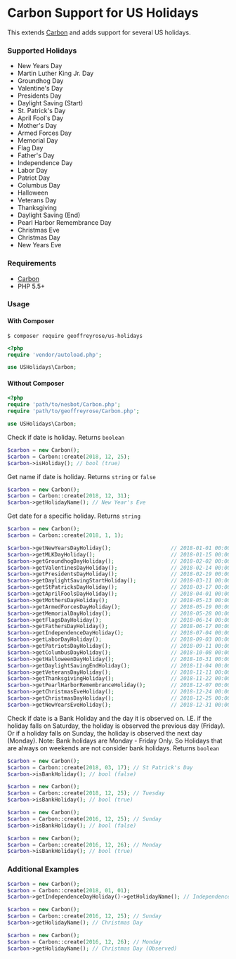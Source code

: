 # Carbon Support for US Holidays
This extends [Carbon](http://carbon.nesbot.com/) and adds support for several US holidays.

### Supported Holidays
 * New Years Day
 * Martin Luther King Jr. Day
 * Groundhog Day
 * Valentine's Day
 * Presidents Day
 * Daylight Saving (Start)
 * St. Patrick's Day
 * April Fool's Day
 * Mother's Day
 * Armed Forces Day
 * Memorial Day
 * Flag Day
 * Father's Day
 * Independence Day
 * Labor Day
 * Patriot Day
 * Columbus Day
 * Halloween
 * Veterans Day
 * Thanksgiving
 * Daylight Saving (End)
 * Pearl Harbor Remembrance Day
 * Christmas Eve
 * Christmas Day
 * New Years Eve


### Requirements
 * [Carbon](http://carbon.nesbot.com/)
 * PHP 5.5+

### Usage

#### With Composer
```
$ composer require geoffreyrose/us-holidays
```

```php
<?php
require 'vendor/autoload.php';

use USHolidays\Carbon;
```

#### Without Composer

```php
<?php
require 'path/to/nesbot/Carbon.php';
require 'path/to/geoffreyrose/Carbon.php';

use USHolidays\Carbon;
```
Check if date is holiday. Returns `boolean`
```php
$carbon = new Carbon();
$carbon = Carbon::create(2018, 12, 25);
$carbon->isHoliday(); // bool (true)
```

Get name if date is holiday. Returns `string` or `false`
```php
$carbon = new Carbon();
$carbon = Carbon::create(2018, 12, 31);
$carbon->getHolidayName(); // New Year's Eve
```

Get date for a specific holiday. Returns `string`
```php
$carbon = new Carbon();
$carbon = Carbon::create(2018, 1, 1);

$carbon->getNewYearsDayHoliday();                   // 2018-01-01 00:00:00
$carbon->getMLKDayHoliday();                        // 2018-01-15 00:00:00
$carbon->getGroundhogDayHoliday();                  // 2018-02-02 00:00:00
$carbon->getValentinesDayHoliday();                 // 2018-02-14 00:00:00
$carbon->getPresidentsDayHoliday();                 // 2018-02-19 00:00:00
$carbon->getDaylightSavingStartHoliday();           // 2018-03-11 00:00:00
$carbon->getStPatricksDayHoliday();                 // 2018-03-17 00:00:00
$carbon->getAprilFoolsDayHoliday();                 // 2018-04-01 00:00:00
$carbon->getMothersDayHoliday();                    // 2018-05-13 00:00:00
$carbon->getArmedForcesDayHoliday();                // 2018-05-19 00:00:00
$carbon->getMemorialDayHoliday();                   // 2018-05-28 00:00:00
$carbon->getFlagsDayHoliday();                      // 2018-06-14 00:00:00
$carbon->getFathersDayHoliday();                    // 2018-06-17 00:00:00
$carbon->getIndependenceDayHoliday();               // 2018-07-04 00:00:00
$carbon->getLaborDayHoliday();                      // 2018-09-03 00:00:00
$carbon->getPatriotsDayHoliday();                   // 2018-09-11 00:00:00
$carbon->getColumbusDayHoliday();                   // 2018-10-08 00:00:00
$carbon->getHalloweenDayHoliday();                  // 2018-10-31 00:00:00
$carbon->getDaylightSavingEndHoliday();             // 2018-11-04 00:00:00
$carbon->getVeteransDayHoliday();                   // 2018-11-11 00:00:00
$carbon->getThanksgivingHoliday();                  // 2018-11-22 00:00:00
$carbon->getPearlHarborRemembranceHoliday();        // 2018-12-07 00:00:00
$carbon->getChristmasEveHoliday();                  // 2018-12-24 00:00:00
$carbon->getChristmasDayHoliday();                  // 2018-12-25 00:00:00
$carbon->getNewYearsEveHoliday();                   // 2018-12-31 00:00:00
```

Check if date is a Bank Holiday and the day it is observed on. I.E. if the holiday falls on Saturday, the holiday is observed the previous day (Friday). Or if a holiday falls on Sunday, the holiday is observed the next day (Monday). Note: Bank holidays are Monday - Friday Only. So Holidays that are always on weekends are not consider bank holidays. Returns `boolean`
```php
$carbon = new Carbon();
$carbon = Carbon::create(2018, 03, 17); // St Patrick's Day
$carbon->isBankHoliday(); // bool (false)

$carbon = new Carbon();
$carbon = Carbon::create(2018, 12, 25); // Tuesday
$carbon->isBankHoliday(); // bool (true)

$carbon = new Carbon();
$carbon = Carbon::create(2016, 12, 25); // Sunday
$carbon->isBankHoliday(); // bool (false)

$carbon = new Carbon();
$carbon = Carbon::create(2016, 12, 26); // Monday
$carbon->isBankHoliday(); // bool (true)
```

### Additional Examples    
```php
$carbon = new Carbon();
$carbon = Carbon::create(2018, 01, 01);
$carbon->getIndependenceDayHoliday()->getHolidayName(); // Independence Day

$carbon = new Carbon();
$carbon = Carbon::create(2016, 12, 25); // Sunday
$carbon->getHolidayName(); // Christmas Day

$carbon = new Carbon();
$carbon = Carbon::create(2016, 12, 26); // Monday
$carbon->getHolidayName(); // Christmas Day (Observed)
```
